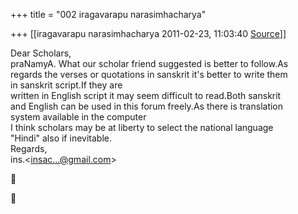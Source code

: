+++
title = "002 iragavarapu narasimhacharya"

+++
[[iragavarapu narasimhacharya	2011-02-23, 11:03:40 [Source](https://groups.google.com/g/bvparishat/c/C-gH9gRELok)]]



Dear Scholars,  
praNamyA. What our scholar friend suggested is better to follow.As  
regards the verses or quotations in sanskrit it's better to write them  
in sanskrit script.If they are  
written in English script it may seem difficult to read.Both sanskrit  
and English can be used in this forum freely.As there is translation  
system available in the computer  
I think scholars may be at liberty to select the national language  
"Hindi" also if inevitable.  
Regards,  
ins.\<[insac...@gmail.com]()\>





